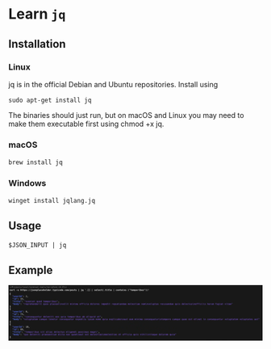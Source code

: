 # Learn `jq`

## Installation

### Linux
jq is in the official Debian and Ubuntu repositories. Install using 
```
sudo apt-get install jq
```
The binaries should just run, but on macOS and Linux you may need to make them executable first using chmod +x jq.

### macOS
```bash
brew install jq
```


### Windows
```
winget install jqlang.jq
```

## Usage
```
$JSON_INPUT | jq
```

## Example
![example-use-case](./jq-example-use-case.png)